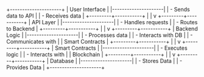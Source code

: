 +---------------------+
|  User Interface     |
|---------------------|
| - Sends data to API |
| - Receives data     |
+---------+-----------+
          |
          |
          v
+---------+-----------+
|   API Layer         |
|---------------------|
| - Handles requests  |
| - Routes to Backend |
+---------+-----------+
          |
          |
          v
+---------+-----------+
|   Backend Logic     |
|---------------------|
| - Processes data    |
| - Interacts with DB |
| - Communicates with |
|   Smart Contracts   |
+---------+-----------+
          |
          |
          v
+---------+-----------+
|  Smart Contracts    |
|---------------------|
| - Executes logic    |
| - Interacts with    |
|   Blockchain        |
+---------+-----------+
          |
          |
          v
+---------+-----------+
|   Database          |
|---------------------|
| - Stores Data       |
| - Provides Data     |
+---------------------+
